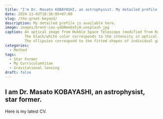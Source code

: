 ```yaml
---
title: "I'm Dr. Masato KOBAYASHI, an astrophysist. My detailed profile is available here."
date: 2024-11-03T18:36:05+07:00
slug: /the-great-beyond/
description: My detailed profile is available here.
image: images/brent-cox-ydGRmobx5jA-unsplash.jpg
caption: An optical image from Hubble Space Telescope (modified from Kobayashi et al., 2015). 
         The black/white color corresponds to the intensity in optical bands.
         The ellipsies correspond to the fitted shapes of individual galaxies.
categories:
  - Method
tags:
  - Star Former
  - My CurriculumVitae
  - Gravitational lensing
draft: false
---
```


## I am Dr. Masato KOBAYASHI, an astrophysist, star former.

Here is my latest CV.




